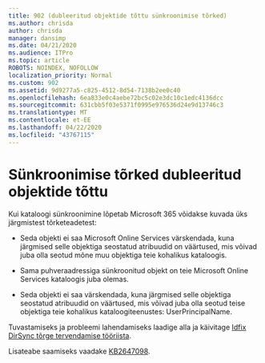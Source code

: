 ```yaml
---
title: 902 (dubleeritud objektide tõttu sünkroonimise tõrked)
ms.author: chrisda
author: chrisda
manager: dansimp
ms.date: 04/21/2020
ms.audience: ITPro
ms.topic: article
ROBOTS: NOINDEX, NOFOLLOW
localization_priority: Normal
ms.custom: 902
ms.assetid: 9d9277a5-c825-4512-8d54-7138b2ee0c40
ms.openlocfilehash: 6ea833e0c4aebe72bc5c02e3dc10c1edc4136dcc
ms.sourcegitcommit: 631cbb5f03e5371f0995e976536d24e9d13746c3
ms.translationtype: MT
ms.contentlocale: et-EE
ms.lasthandoff: 04/22/2020
ms.locfileid: "43767115"
---
```

# <a name="sync-errors-due-to-duplicate-objects"></a>Sünkroonimise tõrked dubleeritud objektide tõttu

Kui kataloogi sünkroonimine lõpetab Microsoft 365 võidakse kuvada üks järgmistest tõrketeadetest:

- Seda objekti ei saa Microsoft Online Services värskendada, kuna järgmised selle objektiga seostatud atribuudid on väärtused, mis võivad juba olla seotud mõne muu objektiga teie kohalikus kataloogis.

- Sama puhveraadressiga sünkroonitud objekt on teie Microsoft Online Services kataloogis juba olemas.

- Seda objekti ei saa värskendada, kuna järgmised selle objektiga seostatud atribuudid on väärtused, mis võivad juba olla seotud teise objektiga teie kohalikus kataloogiteenustes: UserPrincipalName.

Tuvastamiseks ja probleemi lahendamiseks laadige alla ja käivitage [Idfix DirSync tõrge tervendamise tööriista](https://www.microsoft.com/download/details.aspx?id=36832).

Lisateabe saamiseks vaadake [KB2647098](https://support.microsoft.com/help/2647098/duplicate-or-invalid-attributes-prevent-directory-synchronization-in-o).
